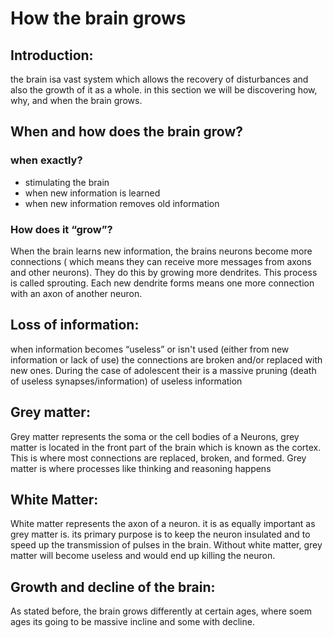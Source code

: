 # How the brain grows

## Introduction:

the brain isa vast system which allows the recovery of disturbances and also the growth of it as a whole. in this section we will be discovering how, why, and when the brain grows.

## When and how does the brain grow?

### when exactly?

- stimulating the brain
- when new information is learned
- when new information removes old information

### How does it “grow”?

When the brain learns new information, the brains neurons become more connections ( which means they can receive more messages from axons and other neurons). They do this by growing more dendrites. This process is called sprouting. Each new dendrite forms means one more connection with an axon of another neuron.

## Loss of information:

when information becomes “useless” or isn't used (either from new information or lack of use) the connections are broken and/or replaced with new ones. During the case of adolescent their is a massive pruning (death of useless synapses/information) of useless information

## Grey matter:

Grey matter represents the soma or the cell bodies of a Neurons, grey matter is located in the front part of the brain which is known as the cortex.  This is where most connections are replaced, broken, and formed. Grey matter is where processes like thinking and reasoning happens

## White Matter:

White matter represents the axon of a neuron. it is as equally important as grey matter is.
its primary purpose is to keep the neuron insulated and to speed up the transmission of pulses in the brain. Without white matter, grey matter will become useless and would end up killing the neuron.

## Growth and decline of the brain:

As stated before, the brain grows differently at certain ages, where soem ages its going to be massive incline and some with decline.